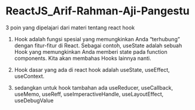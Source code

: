 # ReactJS_Arif-Rahman-Aji-Pangestu

3 poin yang dipelajari dari materi tentang react hook

1. Hook adalah fungsi spesial yang memungkinkan Anda “terhubung” dengan fitur-fitur di React. Sebagai contoh, useState adalah sebuah Hook yang memungkinkan Anda memberi state pada function components. Kita akan membahas Hooks lainnya nanti.

2. Hook dasar yang ada di react hook adalah useState, useEffect, useContext.

3. sedangkan untuk hook tambahan ada useReducer, useCallback, useMemo, useReff, useImperactiveHandle, useLayoutEffect, useDebugValue